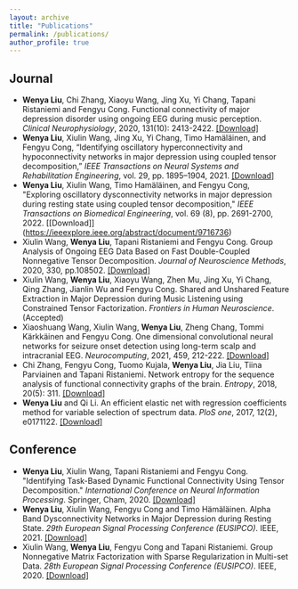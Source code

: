 ```yaml
---
layout: archive
title: "Publications"
permalink: /publications/
author_profile: true
---
```


Journal
------
- **Wenya Liu**, Chi Zhang, Xiaoyu Wang, Jing Xu, Yi Chang, Tapani Ristaniemi and Fengyu Cong. Functional connectivity of 
 major depression disorder using ongoing EEG during music perception. *Clinical Neurophysiology*, 2020, 131(10): 2413-2422.
  [[Download]](https://www.sciencedirect.com/science/article/pii/S1388245720304168)
- **Wenya Liu**, Xiulin Wang, Jing Xu, Yi Chang, Timo Hamäläinen, and Fengyu Cong, “Identifying oscillatory hyperconnectivity and hypoconnectivity 
  networks in major depression using coupled tensor decomposition,” *IEEE Transactions on Neural Systems and Rehabilitation Engineering*, vol. 29, pp. 1895–1904, 2021.
  [[Download]](https://ieeexplore.ieee.org/document/9531642)
- **Wenya Liu**, Xiulin Wang, Timo Hamäläinen, and Fengyu Cong, "Exploring oscillatory dysconnectivity networks in major depression during resting state using coupled   tensor decomposition," *IEEE Transactions on Biomedical Engineering*,  vol. 69 (8), pp. 2691-2700, 2022. [[Download]]    (https://ieeexplore.ieee.org/abstract/document/9716736)
- Xiulin Wang, **Wenya Liu**, Tapani Ristaniemi and Fengyu Cong. Group Analysis of Ongoing EEG Data Based on Fast Double-Coupled
  Nonnegative Tensor Decomposition. *Journal of Neuroscience Methods*, 2020, 330, pp.108502.
  [[Download]](https://www.sciencedirect.com/science/article/pii/S0165027019303590)
- Xiulin Wang, **Wenya Liu**, Xiaoyu Wang, Zhen Mu, Jing Xu, Yi Chang, Qing Zhang, Jianlin Wu and Fengyu Cong. Shared and Unshared Feature Extraction in Major
  Depression during Music Listening using Constrained Tensor Factorization. *Frontiers in Human Neuroscience*. (Accepted)
- Xiaoshuang Wang, Xiulin Wang, **Wenya Liu**, Zheng Chang, Tommi Kärkkäinen and Fengyu Cong. One dimensional convolutional neural 
  networks for seizure onset detection using long-term scalp and intracranial EEG. *Neurocomputing*, 2021, 459, 212-222.
  [[Download]](https://www.sciencedirect.com/science/article/pii/S0925231221009723)
- Chi Zhang, Fengyu Cong, Tuomo Kujala, **Wenya Liu**, Jia Liu, Tiina Parviainen and Tapani Ristaniemi. Network entropy for the sequence 
  analysis of functional connectivity graphs of the brain. *Entropy*, 2018, 20(5): 311.
  [[Download]](https://www.mdpi.com/1099-4300/20/5/311)
- **Wenya Liu** and Qi Li. An efficient elastic net with regression coefficients method for variable selection of spectrum data. *PloS one*, 2017, 12(2), e0171122.
  [[Download]](https://journals.plos.org/plosone/article?id=10.1371/journal.pone.0171122)
  
Conference
------
 - **Wenya Liu**, Xiulin Wang, Tapani Ristaniemi and Fengyu Cong. "Identifying Task-Based Dynamic Functional Connectivity Using Tensor Decomposition." 
   *International Conference on Neural Information Processing*. Springer, Cham, 2020.
   [[Download]](https://link.springer.com/chapter/10.1007/978-3-030-63823-8_42)
- **Wenya Liu**, Xiulin Wang, Fengyu Cong and Timo Hämäläinen. Alpha Band Dysconnectivity Networks in Major Depression during Resting State. 
  *29th European Signal Processing Conference (EUSIPCO)*. IEEE, 2021.
  [[Download]](https://ieeexplore.ieee.org/abstract/document/9615964)
- Xiulin Wang, **Wenya Liu**, Fengyu Cong and Tapani Ristaniemi. Group Nonnegative Matrix Factorization with Sparse Regularization in Multi-set Data.
  *28th European Signal Processing Conference (EUSIPCO)*. IEEE, 2020.
  [[Download]](https://ieeexplore.ieee.org/abstract/document/9287756)
